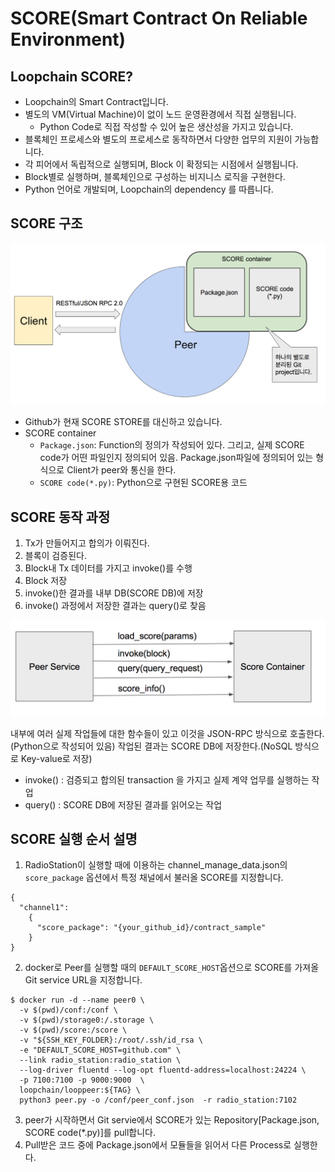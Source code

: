 # SCORE(Smart Contract On Reliable Environment)

## Loopchain SCORE?
* Loopchain의 Smart Contract입니다.
* 별도의 VM(Virtual Machine)이 없이 노드 운영환경에서 직접 실행됩니다.
  - Python Code로 직접 작성할 수 있어 높은 생산성을 가지고 있습니다.
* 블록체인 프로세스와 별도의 프로세스로 동작하면서 다양한 업무의 지원이 가능합니다.
* 각 피어에서 독립적으로 실행되며, Block 이 확정되는 시점에서 실행됩니다.
* Block별로 실행하며, 블록체인으로 구성하는 비지니스 로직을 구현한다.
* Python 언어로 개발되며, Loopchain의 dependency 를 따릅니다.

## SCORE 구조

![SCORE 구조](./images/SCORE_Structure_2.png)

* Github가 현재 SCORE STORE를 대신하고 있습니다.
* SCORE container
  * `Package.json`: Function의 정의가 작성되어 있다. 그리고, 실제 SCORE code가 어떤 파일인지 정의되어 있음. Package.json파일에 정의되어 있는 형식으로 Client가 peer와 통신을 한다.
  * `SCORE code(*.py)`: Python으로 구현된 SCORE용 코드



## SCORE 동작 과정


1. Tx가 만들어지고 합의가 이뤄진다.
2. 블록이 검증된다.
3. Block내 Tx 데이터를 가지고 invoke()를 수행
4. Block 저장
5. invoke()한 결과를 내부 DB(SCORE DB)에 저장
6. invoke() 과정에서 저장한 결과는 query()로 찾음

![SCORE 동작](./images/Peer_SCORE.png)

내부에 여러 실제 작업들에 대한 함수들이 있고 이것을 JSON-RPC 방식으로 호출한다.(Python으로 작성되어 있음)
작업된 결과는 SCORE DB에 저장한다.(NoSQL 방식으로 Key-value로 저장)
* invoke() : 검증되고 합의된 transaction 을 가지고 실제 계약 업무를 실행하는 작업
* query() : SCORE DB에 저장된 결과를 읽어오는 작업



## SCORE 실행 순서 설명
1. RadioStation이 실행할 때에 이용하는 channel_manage_data.json의 `score_package` 옵션에서 특정 채널에서 불러올 SCORE를 지정합니다.
  ```
  {
    "channel1":
      {
        "score_package": "{your_github_id}/contract_sample"
      }
  }
  ```
2. docker로 Peer를 실행할 때의 `DEFAULT_SCORE_HOST`옵션으로 SCORE를 가져올 Git service URL을 지정합니다.
  ```
  $ docker run -d --name peer0 \
    -v $(pwd)/conf:/conf \
    -v $(pwd)/storage0:/.storage \
    -v $(pwd)/score:/score \
    -v "${SSH_KEY_FOLDER}:/root/.ssh/id_rsa \
    -e "DEFAULT_SCORE_HOST=github.com" \
    --link radio_station:radio_station \
    --log-driver fluentd --log-opt fluentd-address=localhost:24224 \
    -p 7100:7100 -p 9000:9000  \
    loopchain/looppeer:${TAG} \
    python3 peer.py -o /conf/peer_conf.json  -r radio_station:7102
  ```

3. peer가 시작하면서 Git servie에서 SCORE가 있는 Repository[Package.json, SCORE code(*.py)]를 pull합니다.
4. Pull받은 코드 중에 Package.json에서 모듈들을 읽어서 다른 Process로 실행한다.
